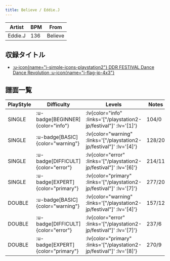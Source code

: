 ```yaml
---
title: Believe / Eddie.J
---
```


|Artist|BPM|From|
|------|---|----|
|Eddie.J|136|Believe|

## 収録タイトル

- [ :u-icon{name="i-simple-icons-playstation2"} DDR FESTIVAL Dance Dance Revolution :u-icon{name="i-flag-jp-4x3"} ](/playstation2-jp/festival)

## 譜面一覧

|PlayStyle|Difficulty|Levels|Notes|Movie|
|---------|----------|------|-----|-----|
|SINGLE| :u-badge[BEGINNER]{color="info"} | :lv{color="info" :links='["/playstation2-jp/festival"]' :lv='[1]'} |104/0||
|SINGLE| :u-badge[BASIC]{color="warning"} | :lv{color="warning" :links='["/playstation2-jp/festival"]' :lv='[4]'} |128/20||
|SINGLE| :u-badge[DIFFICULT]{color="error"} | :lv{color="error" :links='["/playstation2-jp/festival"]' :lv='[6]'} |214/11||
|SINGLE| :u-badge[EXPERT]{color="primary"} | :lv{color="primary" :links='["/playstation2-jp/festival"]' :lv='[7]'} |277/20||
|DOUBLE| :u-badge[BASIC]{color="warning"} | :lv{color="warning" :links='["/playstation2-jp/festival"]' :lv='[4]'} |157/12||
|DOUBLE| :u-badge[DIFFICULT]{color="error"} | :lv{color="error" :links='["/playstation2-jp/festival"]' :lv='[7]'} |237/6||
|DOUBLE| :u-badge[EXPERT]{color="primary"} | :lv{color="primary" :links='["/playstation2-jp/festival"]' :lv='[8]'} |270/9||
